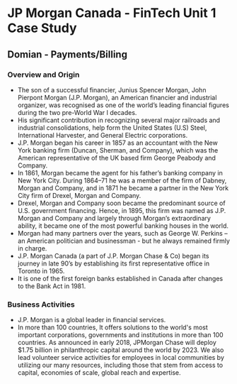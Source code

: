 # JP Morgan Canada - FinTech Unit 1 Case Study
## **Domian - Payments/Billing**

### **Overview and Origin**

* The son of a successful financier, Junius Spencer Morgan, John Pierpont Morgan (J.P. Morgan), an American financier and industrial organizer, was recognised as one of the world’s leading financial figures during the two pre-World War I decades. 
* His significant contribution in recognizing several major railroads and industrial consolidations, help form the United States (U.S) Steel, International Harvester, and General Electric corporations. 
* J.P. Morgan began his career in 1857 as an accountant with the New York banking firm (Duncan, Sherman, and Company), which was the American representative of the UK based firm George Peabody and Company. 
* In 1861, Morgan became the agent for his father’s banking company in New York City. During 1864–71 he was a member of the firm of Dabney, Morgan and Company, and in 1871 he became a partner in the New York City firm of Drexel, Morgan and Company. 
* Drexel, Morgan and Company soon became the predominant source of U.S. government financing. Hence, in 1895, this firm was named as J.P. Morgan and Company and largely through Morgan’s extraordinary ability, it became one of the most powerful banking houses in the world.
* Morgan had many partners over the years, such as George W. Perkins – an American politician and businessman - but he always remained firmly in charge.
* J.P. Morgan Canada (a part of J.P. Morgan Chase & Co) began its journey in late 90’s by establishing its first representative office in Toronto in 1965.
* It is one of the first foreign banks established in Canada after changes to the Bank Act in 1981.

### **Business Activities**
* J.P. Morgan is a global leader in financial services. 
* In more than 100 countries,  It offers solutions to the world's most important corporations, governments and institutions in more than 100 countries. As announced in early 2018, JPMorgan Chase will deploy $1.75 billion in philanthropic capital around the world by 2023. We also lead volunteer service activities for employees in local communities by utilizing our many resources, including those that stem from access to capital, economies of scale, global reach and expertise.
